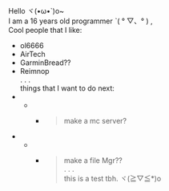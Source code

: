 Hello ヾ(•ω•`)o~<br>
I am a 16 years old programmer ˋ( ° ▽、° ) ,<br>
Cool people that I like:<br>
- ol6666<br>
- AirTech<br>
- GarminBread??<br>
- Reimnop<br>
. . .<br>
things that I want to do next:<br>
- - - > make a mc server?<br>
- - - > make a file Mgr??<br>
. . . <br>
this is a test tbh. ヾ(≧▽≦*)o<br>
